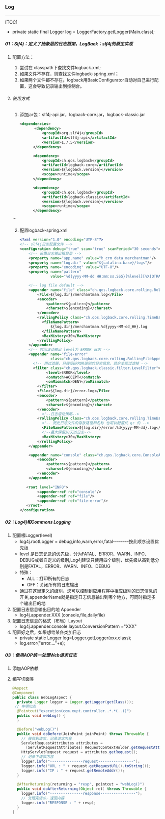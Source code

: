 ### Log

------

[TOC]

- private static final Logger log = LoggerFactory.getLogger(Main.class);

##### 01：Slf4j：定义了抽象层的日志框架，LogBack：slf4j的原生实现

1. 配置方法：

   1. 尝试在 classpath下查找文件logback.xml;
   2. 如果文件不存在，则查找文件logback-spring.xml；
   3. 如果两个文件都不存在，logback用BasicConfigurator自动对自己进行配置，这会导致记录输出到控制台。

2. ###### 使用方式

   1. 添加jar包：slf4j-api.jar，logback-core.jar，logback-classic.jar

      ```xml
      <dependencies>
      　　　　<dependency>
                <groupId>org.slf4j</groupId>
                <artifactId>slf4j-api</artifactId>
                <version>1.7.5</version>
            </dependency>
      
            <dependency>
                <groupId>ch.qos.logback</groupId>
                <artifactId>logback-core</artifactId>
                <version>${logback.version}</version>
                <scope>runtime</scope>
            </dependency>
      
            <dependency>
                <groupId>ch.qos.logback</groupId>
                <artifactId>logback-classic</artifactId>
                <version>${logback.version}</version>
                <scope>runtime</scope>
            </dependency>
   </dependencies>
      ```

   2. 配置logback-spring.xml
   
      ```xml
      <?xml version="1.0" encoding="UTF-8"?>
      <!-- slf4j日志配置文件 -->
      <configuration debug="true" scan="true" scanPeriod="30 seconds">
          <!-- 设置日志输出根目录 -->
          <property name="app.name" value="h_crm_data_merchantman"/>
          <property name="log.dir" value="${catalina.base}/logs"/>
          <property name="encoding" value="UTF-8"/>
          <property name="pattern"
                    value="%d{yyyy-MM-dd HH:mm:ss.SSS}[%level][%X{QTRACER}][%thread]    |    %C#%M:%L    |    %msg%n"/>
      
          <!-- log file default -->
          <appender name="file" class="ch.qos.logback.core.rolling.RollingFileAppender">
              <File>${log.dir}/merchantman.log</File>
              <encoder>
                  <pattern>${pattern}</pattern>
                  <charset>${encoding}</charset>
              </encoder>
              <rollingPolicy class="ch.qos.logback.core.rolling.TimeBasedRollingPolicy">
                <fileNamePattern>
                    ${log.dir}/merchantman.%d{yyyy-MM-dd_HH}.log
                </fileNamePattern>
                <MaxHistory>30</MaxHistory>
              </rollingPolicy>
          </appender>
          <!-- 时间滚动输出 level为 ERROR 日志 -->
          <appender name="file-error"
                    class="ch.qos.logback.core.rolling.RollingFileAppender">
            <!-- 用过滤器，只接受ERROR级别的日志信息，其余全部过滤掉 -->  
            <filter class="ch.qos.logback.classic.filter.LevelFilter">
                  <level>ERROR</level>
                  <onMatch>ACCEPT</onMatch>
                  <onMismatch>DENY</onMismatch>
              </filter>
              <File>${log.dir}/error.log</File>
              <encoder>
                  <pattern>${pattern}</pattern>
                  <charset>${encoding}</charset>
              </encoder>
            	<!--日志滚动策略-->
              <rollingPolicy class="ch.qos.logback.core.rolling.TimeBasedRollingPolicy">
                <!-- 历史日志文件的存放路径和名称 也可以配置成.gz 的 -->  
                <FileNamePattern>${log.dir}/error.%d{yyyy-MM-dd}.log</FileNamePattern>
                <!--最大保留30天的日志-->  
                <MaxHistory>30</MaxHistory>
              </rollingPolicy>
          </appender>
      
          <appender name="console" class="ch.qos.logback.core.ConsoleAppender">
              <encoder>
                  <pattern>${pattern}</pattern>
                  <charset>${encoding}</charset>
              </encoder>
          </appender>
        
         <root level="INFO">
              <appender-ref ref="console"/>
              <appender-ref ref="file"/>
              <appender-ref ref="file-error"/>
         </root>
      </configuration>
      ```

##### 02：Log4j和Commons Logging

1. 配置根Logger(level)
   - log4j.rootLogger = debug,info,warn,error,fatal--------按此顺序设置优先级
   - level 是日志记录的优先级，分为FATAL、ERROR、WARN、INFO、DEBUG或者自定义的级别,Log4j建议只使用四个级别，优先级从高到低分别是FATAL，ERROR、WARN、INFO、DEBUG
   - 特殊：
     - ALL：打印所有的日志
     - OFF：关闭所有的日志输出
   - 通过在这里定义的级别，您可以控制到应用程序中相应级别的日志信息的开关,appenderName就是指定日志信息输出到哪个地方，可同时指定多个输出目的地
2. 配置日志信息输出目的地 Appender
   - log4j.appender.XXX (console,file,dailyfile)
3. 配置日志信息的格式（布局）Layout
   - log4j.appender.console.layout.ConversionPattern ="XXX"
4. 配置好之后，如果想给某各类加日志
   - private static Logger log=Logger.getLogger(xxx.class);
   - log.error("error...."+e);

##### 03：使用AOP统一处理Web请求日志

1. 添加AOP依赖

2. 编写切面类

   ```java
   @Aspect
   @Component
   public class WebLogAspect {
     private Logger logger = Logger.getLogger(getClass());
   	// 申明切点
     @Pointcut("execution(com.xupt.controller..*.*(..))")
     public void webLog() {
     }
   
     @Before("webLog()")
     public void doBefore(JoinPoint joinPoint) throws Throwable {
       // 接收到请求，记录请求内容
       ServletRequestAttributes attributes = 
         (ServletRequestAttributes) RequestContextHolder.getRequestAttributes();
       HttpServletRequest request = attributes.getRequest();
       // 记录下请求内容
       logger.info("---------------request----------------");
       logger.info("URL : " + request.getRequestURL().toString());
       logger.info("IP : " + request.getRemoteAddr());
     }
     
     @AfterReturning(returning = "resp", pointcut = "webLog()")
     public void doAfterReturning(Object ret) throws Throwable {
       logger.info("---------------response----------------");
       // 处理完请求，返回内容
       logger.info("RESPONSE : " + resp);
     }
   }
   ```